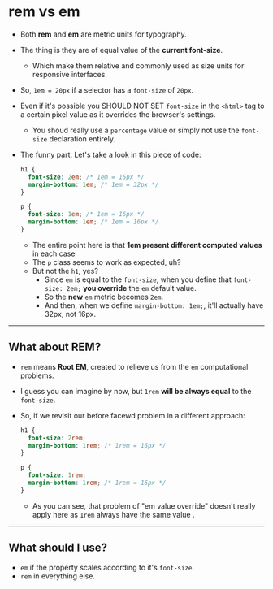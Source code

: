# rem vs em

- Both **rem** and **em** are metric units for typography.

- The thing is they are of equal value of the **current font-size**.

  - Which make them relative and commonly used as size units for responsive interfaces.

- So, `1em = 20px` if a selector has a `font-size` of `20px`.

- Even if it's possible you SHOULD NOT SET `font-size` in the `<html>` tag to a certain pixel value as it overrides the browser's settings.

  - You shoud really use a `percentage` value or simply not use the `font-size` declaration entirely.

- The funny part. Let's take a look in this piece of code:

  ```css
  h1 {
    font-size: 2em; /* 1em = 16px */
    margin-bottom: 1em; /* 1em = 32px */
  }

  p {
    font-size: 1em; /* 1em = 16px */
    margin-bottom: 1em; /* 1em = 16px */
  }
  ```

  - The entire point here is that **1em present different computed values** in each case
  - The `p` class seems to work as expected, uh?
  - But not the `h1`, yes?
    - Since `em` is equal to the `font-size`, when you define that `font-size: 2em;` **you override** the `em` default value.
    - So the **new** `em` metric becomes `2em`.
    - And then, when we define `margin-bottom: 1em;`, it'll actually have 32px, not 16px.

---

## What about REM?

- `rem` means **Root EM**, created to relieve us from the `em` computational problems.
- I guess you can imagine by now, but `1rem` **will be always equal** to the `font-size`.
- So, if we revisit our before facewd problem in a different approach:

  ```css
  h1 {
    font-size: 2rem;
    margin-bottom: 1rem; /* 1rem = 16px */
  }

  p {
    font-size: 1rem;
    margin-bottom: 1rem; /* 1rem = 16px */
  }
  ```

  - As you can see, that problem of "em value override" doesn't really apply here as `1rem` always have the same value .

---

## What should I use?

- `em` if the property scales according to it's `font-size`.
- `rem` in everything else.
